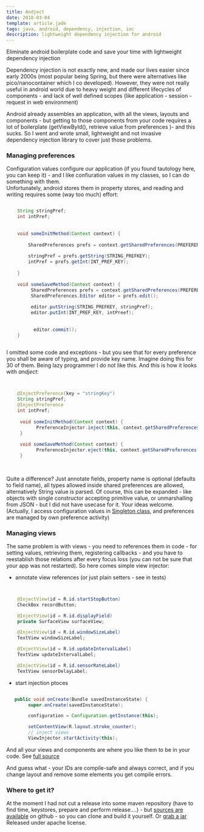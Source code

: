 ```yaml
---
title: Andject
date: 2018-03-04
template: article.jade
tags: java, android, dependency, injection, ioc
description: lightweight dependency injection for android
---
```


Eliminate android boilerplate code and save your time with lightweight dependency injection


<span class="more"></span>

Dependency injection is not exactly new, and  made our lives easier since early 2000s (most popular being Spring, but there were alternatives
like pico/nanocontainer which I  co developed). However,  they were not really useful in android world due to heavy weight and different lifecycles of 
components - and lack of well defined scopes (like application - session - request in web environment)

Android already assembles an application, with all the views, layouts and components - but getting to those components from your code requires 
a lot of  boilerplate (getViewById(),  retrieve value from preferences  )- and this sucks.  So I went and wrote small, lightweight and not invasive  
dependency injection library to cover just those problems.


### Managing preferences

Configuration values configure our application (if you found tautology here, you can keep it) - and I like confiuration values in my classes, so I can do something with them.  
Unfortunately, android stores them in property stores,   and reading and writing requires some (way too much) effort: 


```java

    String stringPref;
    int intPref;
    
    
    void someInitMethod(Context context) {
        
        SharedPreferences prefs = context.getSharedPreferences(PREFERENCE_TAG, Context.MODE_PRIVATE);
        
        stringPref = prefs.getString(STRING_PREFKEY);
        intPref = prefs.getInt(INT_PREF_KEY);
        
    }
    
    void someSaveMethod(Context context) {
         SharedPreferences prefs = context.getSharedPreferences(PREFERENCE_TAG, Context.MODE_PRIVATE);
         SharedPreferences.Editor editor = prefs.edit();
         
         editor.putString(STRING_PREFKEY, stringPref);
         editor.putInt(INT_PREF_KEY, intPreef);
         
         
          editor.commit();
    }
    
```

I omitted some code and exceptions -  but you see that for every preference you shall be aware of typing, and provide key name. Imagine doing this for 
30 of them.  Being lazy programmer I do not like this.  And this is how it looks with *andject*:

 
```java


    @InjectPreference(key = "stringKey")
    String stringPref;
    @InjectPreference
    int intPref;    
    
     void someInitMethod(Context context) {
           PreferenceInjector.inject(this, context.getSharedPreferences(PREFERENCE_TAG, Context.MODE_PRIVATE));
     }
     
     void someSaveMethod(Context context) {
           PreferenceInjector.eject(this, context.getSharedPreferences(PREFERENCE_TAG, Context.MODE_PRIVATE));
     }
     
    

```


Quite a difference? Just annotate fields, property name is optional (defaults to field name), all types allowed inside shared preferences are allowed, alternatively String
value is parsed.  Of course, this can be expanded - like objects with single constructor  accepting primitive value,   or unmarshalling from JSON -  but I did not have 
usecase for it.  Your ideas welcome.  (Actually,  I access configuration values in 
[Singleton class](https://github.com/ko5tik/accanalyser/blob/master/src/de/pribluda/android/accanalyzer/Configuration.java),  and preferences are managed by own 
preference activity) 


### Managing views

The same problem is with views -  you need to references them in code -   for setting values, retrieving them, registering callbacks -  and you have to reestablish those relations after every 
focus loss (you can not be sure that your app was not restarted). So here comes simple view injector:
 * annotate view references (or just plain setters - see in tests)
 
```java 


    @InjectView(id = R.id.startStopButton)
    CheckBox recordButton;

    @InjectView(id = R.id.displayField)
    private SurfaceView surfaceView;

    @InjectView(id = R.id.windowSizeLabel)
    TextView windowSizeLabel;

    @InjectView(id = R.id.updateIntervalLabel)
    TextView updateIntervalLabel;

    @InjectView(id = R.id.sensorRateLabel)
    TextView sensorDelayLabel;


``` 
 
 * start injection ptoces
 
 
```java 

   public void onCreate(Bundle savedInstanceState) {
        super.onCreate(savedInstanceState);

        configuration = Configuration.getInstance(this);

        setContentView(R.layout.stroke_counter);
        // inject views
        ViewInjector.startActivity(this);

``` 
  
And all your views and components are where you like them to be in your code. See [full source](https://github.com/ko5tik/accanalyser/blob/master/src/de/pribluda/android/accanalyzer/SpectralViewer.java)

And guess what - your IDs are compile-safe and always correct,   and if you change layout and remove some elements you get compile errors.


### Where to get it?   

At the moment I had not cut a release into some maven repository (have to find time, keystores, prepare and perform release....) - but 
[sources are available](https://github.com/ko5tik/andject) on github - so you can clone and build it yourself.  Or [grab a jar](./andject-0.1-SNAPSHOT.jar)
Released under apache license. 